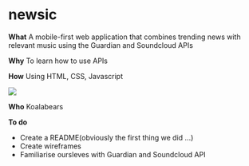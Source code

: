 # newsic

**What**
A mobile-first web application that combines trending news with relevant music using the Guardian and Soundcloud APIs

**Why**
To learn how to use APIs

**How**
Using HTML, CSS, Javascript

![](https://files.gitter.im/foundersandcoders/koalabears/u6b3/WP_20150923_20_19_16_Pro.jpg)

**Who**
Koalabears

**To do**
- Create a README(obviously the first thing we did ...)
- Create wireframes
- Familiarise oursleves with Guardian and Soundcloud API
